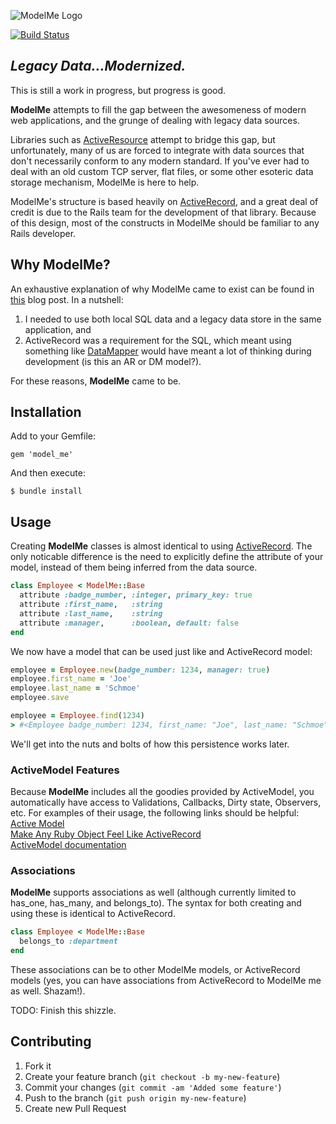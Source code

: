 ![ModelMe Logo](https://raw.github.com/t3hpr1m3/model_me/master/logo.png)

[![Build Status](https://secure.travis-ci.org/t3hpr1m3/model_me.png?branch=master)](http://travis-ci.org/t3hpr1m3/model_me)

*Legacy Data...Modernized.*
---

This is still a work in progress, but progress is good.

**ModelMe** attempts to fill the gap between the awesomeness of modern web
applications, and the grunge of dealing with legacy data sources.

Libraries such as [ActiveResource](http://github.com/rails/activeresource)
attempt to bridge this gap, but unfortunately, many of us are forced to
integrate with data sources that don't necessarily conform to any modern
standard.  If you've ever had to deal with an old custom TCP server, flat
files, or some other esoteric data storage mechanism, ModelMe is here to
help.

ModelMe's structure is based heavily on
[ActiveRecord](http://github.com/rails/rails/tree/master/activerecord), and a great deal of
credit is due to the Rails team for the development of that library.  Because
of this design, most of the constructs in ModelMe should be familiar to any
Rails developer.

## Why ModelMe?

An exhaustive explanation of why ModelMe came to exist can be found in
[this](http://codingprime.com/blog/2013/08/modelmewhy/) blog post.  In a
nutshell:

 1.  I needed to use both local SQL data and a legacy data store in the same application, and
 1.  ActiveRecord was a requirement for the SQL, which meant using something
     like [DataMapper](http://datamapper.org) would have meant a lot of
     thinking during development (is this an AR or DM model?).

For these reasons, **ModelMe** came to be.

## Installation

Add to your Gemfile:

    gem 'model_me'

And then execute:

    $ bundle install

## Usage

Creating **ModelMe** classes is almost identical to using
[ActiveRecord](https://github.com/rails/activerecord).  The only noticable
difference is the need to explicitly define the attribute of your model,
instead of them being inferred from the data source.

```ruby
class Employee < ModelMe::Base
  attribute :badge_number, :integer, primary_key: true
  attribute :first_name,   :string
  attribute :last_name,    :string
  attribute :manager,      :boolean, default: false
end
```
We now have a model that can be used just like and ActiveRecord model:

```ruby
employee = Employee.new(badge_number: 1234, manager: true)
employee.first_name = 'Joe'
employee.last_name = 'Schmoe'
employee.save

employee = Employee.find(1234)
> #<Employee badge_number: 1234, first_name: "Joe", last_name: "Schmoe", manager: false>
```

We'll get into the nuts and bolts of how this persistence works later.

### ActiveModel Features

Because **ModelMe** includes all the goodies provided by ActiveModel, you
automatically have access to Validations, Callbacks, Dirty state, Observers,
etc.  For examples of their usage, the following links should be helpful:  
[Active Model](http://railscasts.com/episodes/219-active-model)  
[Make Any Ruby Object Feel Like ActiveRecord](http://yehudakatz.com/2010/01/10/activemodel-make-any-ruby-object-feel-like-activerecord/)  
[ActiveModel documentation](http://api.rubyonrails.org/classes/ActiveModel.html)

### Associations

**ModelMe** supports associations as well (although currently limited to has_one,
has_many, and belongs_to).  The syntax for both creating and using these is
identical to ActiveRecord.

```ruby
class Employee < ModelMe::Base
  belongs_to :department
end
```

These associations can be to other ModelMe models, or ActiveRecord models (yes,
you can have associations from ActiveRecord to ModelMe me as well.  Shazam!).

TODO: Finish this shizzle.

## Contributing

1. Fork it
2. Create your feature branch (`git checkout -b my-new-feature`)
3. Commit your changes (`git commit -am 'Added some feature'`)
4. Push to the branch (`git push origin my-new-feature`)
5. Create new Pull Request
